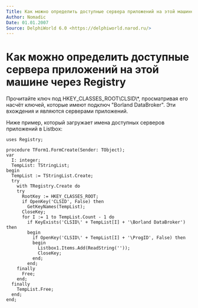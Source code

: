 ```yaml
---
Title: Как можно определить доступные сервера приложений на этой машине через Registry
Author: Nomadic
Date: 01.01.2007
Source: DelphiWorld 6.0 <https://delphiworld.narod.ru/>
---
```



Как можно определить доступные сервера приложений на этой машине через Registry
===============================================================================

Прочитайте ключ под HKEY_CLASSES_ROOT\\CLSID\\*, просматривая его
насчёт ключей, которые имеют подключ "Borland DataBroker". Эти
вхождения и являются серверами приложений.

Ниже пример, который загружает имена доступных серверов приложений в
Listbox:

    uses Registry;
     
    procedure TForm1.FormCreate(Sender: TObject);
    var
      I: integer;
      TempList: TStringList;
    begin
      TempList := TStringList.Create;
      try
        with TRegistry.Create do
        try
          RootKey := HKEY_CLASSES_ROOT;
          if OpenKey('CLSID', False) then
            GetKeyNames(TempList);
          CloseKey;
          for I := 1 to TempList.Count - 1 do
            if KeyExists('CLSID\' + TempList[I] + '\Borland DataBroker') then
            begin
              if OpenKey('CLSID\' + TempList[I] + '\ProgID', False) then
              begin
                Listbox1.Items.Add(ReadString(''));
                CloseKey;
              end;
            end;
        finally
          Free;
        end;
      finally
        TempList.Free;
      end;
    end;

